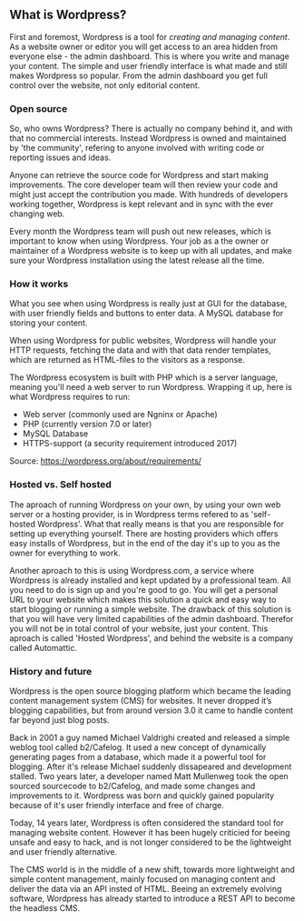 ## What is Wordpress?

First and foremost, Wordpress is a tool for *creating and managing content*. As a website owner or editor you will get access to an area hidden from everyone else - the admin dashboard. This is where you write and manage your content. The simple and user friendly interface is what made and still makes Wordpress so popular. From the admin dashboard you get full control over the website, not only editorial content.

### Open source
So, who owns Wordpress? There is actually no company behind it, and with that no commercial interests. Instead Wordpress is owned and maintained by 'the community', refering to anyone involved with writing code or reporting issues and ideas. 

Anyone can retrieve the source code for Wordpress and start making improvements. The core developer team will then review your code and might just accept the contribution you made. With hundreds of developers working together, Wordpress is kept relevant and in sync with the ever changing web. 

Every month the Wordpress team will push out new releases, which is important to know when using Wordpress. Your job as a the owner or maintainer of a Wordpress website is to keep up with all updates, and make sure your Wordpress installation using the latest release all the time.

### How it works
What you see when using Wordpress is really just at GUI for the database, with user friendly fields and buttons to enter data. A MySQL database for storing your content.

When using Wordpress for public websites, Wordpress will handle your HTTP requests, fetching the data and with that data render templates, which are returned as HTML-files to the visitors as a response.

The Wordpress ecosystem is built with PHP which is a server language, meaning you'll need a web server to run Wordpress. Wrapping it up, here is what Wordpress requires to run:

 - Web server (commonly used are Ngninx or Apache)
 - PHP (currently version 7.0 or later)
 - MySQL Database
 - HTTPS-support (a security requirement introduced 2017)

Source: https://wordpress.org/about/requirements/

### Hosted vs. Self hosted
The aproach of running Wordpress on your own, by using your own web server or a hosting provider, is in Wordpress terms refered to as 'self-hosted Wordpress'. What that really means is that you are responsible for setting up everything yourself. There are hosting providers which offers easy installs of Wordpress, but in the end of the day it's up to you as the owner for everything to work.

Another aproach to this is using Wordpress.com, a service where Wordpress is already installed and kept updated by a professional team. All you need to do is sign up and you're good to go. You will get a personal URL to your website which makes this solution a quick and easy way to start blogging or running a simple website. The drawback of this solution is that you will have very limited capabilities of the admin dashboard. Therefor you will not be in total control of your website, just your content. This aproach is called 'Hosted Wordpress', and behind the website is a company called Automattic.

### History and future
Wordpress is the open source blogging platform which became the leading content management system (CMS) for websites. It never dropped it’s blogging capabilities, but from around version 3.0 it came to handle content far beyond just blog posts.

Back in 2001 a guy named Michael Valdrighi created and released a simple weblog tool called b2/Cafelog. It used a new concept of dynamically generating pages from a database, which made it a powerful tool for blogging. After it's release Michael suddenly dissapeared and development stalled. Two years later, a developer named Matt Mullenweg took the open sourced sourcecode to b2/Cafelog, and made some changes and improvements to it. Wordpress was born and quickly gained popularity because of it's user friendly interface and free of charge.

Today, 14 years later, Wordpress is often considered the standard tool for managing website content. However it has been hugely criticied for beeing unsafe and easy to hack, and is not longer considered to be the lightweight and user friendly alternative.

The CMS world is in the middle of a new shift, towards more lightweight and simple content management, mainly focused on managing content and deliver the data via an API insted of HTML. Beeing an extremely evolving software, Wordpress has already started to introduce a REST API to become the headless CMS.
